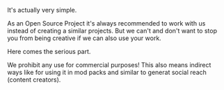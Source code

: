 It's actually very simple.

As an Open Source Project it's always recommended to work with us instead of creating a similar projects. But we can't and don't want to stop you from being creative if we can also use your work.

Here comes the serious part.

We prohibit any use for commercial purposes! This also means indirect ways like for using it in mod packs and similar to generat social reach (content creators).